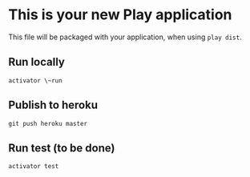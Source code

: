 This is your new Play application
=====================================

This file will be packaged with your application, when using `play dist`.

## Run locally

    activator \~run

## Publish to heroku

    git push heroku master

## Run test (to be done)

    activator test
